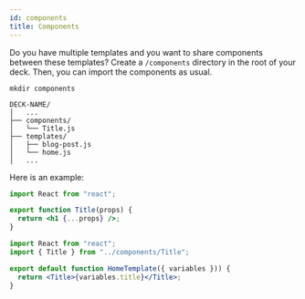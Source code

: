 ```yaml
---
id: components
title: Components
---
```


Do you have multiple templates and you want to share components between these templates? Create a `/components` directory in the root of your deck. Then, you can import the components as usual.

```ssh
mkdir components
```

```tree {3,4}
DECK-NAME/
│   ...
├── components/
│   └── Title.js
├── templates/
│   ├── blog-post.js
│   └── home.js
│   ...
```

Here is an example:

```jsx title="components/Title.js"
import React from "react";

export function Title(props) {
  return <h1 {...props} />;
}
```

```jsx title="templates/home.js" {2}
import React from "react";
import { Title } from "../components/Title";

export default function HomeTemplate({ variables })) {
  return <Title>{variables.title}</Title>;
}
```
